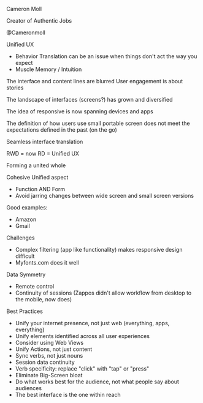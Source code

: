 

Cameron Moll

Creator of Authentic Jobs

@Cameronmoll

Unified UX
- Behavior Translation can be an issue when things don't act the way you expect
- Muscle Memory / Intuition

The interface and content lines are blurred
User engagement is about stories

The landscape of interfaces (screens?) has grown and diversified

The idea of responsive is now spanning devices and apps

The definition of how users use small portable screen does not meet the expectations defined in the past (on the go)

Seamless interface translation

RWD = now RD = Unified UX

Forming a united whole

Cohesive Unified aspect
- Function AND Form
- Avoid jarring changes between wide screen and small screen versions

Good examples:
- Amazon
- Gmail

Challenges
- Complex filtering (app like functionality) makes responsive design difficult
- Myfonts.com does it well

Data Symmetry
- Remote control
- Continuity of sessions (Zappos didn't allow workflow from desktop to the mobile, now does)

Best Practices
- Unify your internet presence, not just web (everything, apps, everything)
- Unify elements identified across all user experiences
- Consider using Web Views
- Unify Actions, not just content
- Sync verbs, not just nouns
- Session data continuity
- Verb specificity: replace "click" with "tap" or "press"
- Eliminate Big-Screen bloat
- Do what works best for the audience, not what people say about audiences
- The best interface is the one within reach
